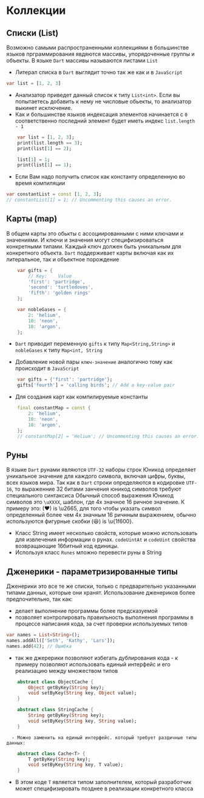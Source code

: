 # Коллекции

## Списки (List)

Возможно самыми распространенными коллекциями в большинстве языков прграммирования явдяются массивы, упорядоченные группы и объекты. В языке `Dart` массивы называются листами `List`

- Литерал списка в `Dart` выглядит точно так же как и в `JavaScript`

```dart
var list = [1, 2, 3]
```

- Анализатор приведет данный список к типу `List<int>`. Если вы попытаетесь добавить к нему не числовые обьекты, то анализатор выкинет исключение.
- Как и большинстве языков индексация элементов начинается с `0` соответственно последний элемент будет иметь индекс `list.length - 1`

```dart
    var list = [1, 2, 3];
    print(list.length == 3);
    print(list[1] == 2);

    list[1] = 1;
    print(list[1] == 1);
```

- Если Вам надо получить список как константу определенную во время компиляции

```dart
var constantList = const [1, 2, 3];
// constantList[1] = 1; // Uncommenting this causes an error.
```

## Карты (map)

В общем карты это обькты с ассоциированными с ними ключами и значениями. И ключи и значения могут специфизироваться конкретными типами. Каждый ключ должен быть уникальным для конкретного объекта. `Dart` поддерживает карты включая как их литеральное, так и объектное порождение

```dart
    var gifts = {
        // Key:    Value
        'first': 'partridge',
        'second': 'turtledoves',
        'fifth': 'golden rings'
    };

    var nobleGases = {
        2: 'helium',
        10: 'neon',
        18: 'argon',
    };
```

- `Dart` приводит переменную `gifts` к типу `Map<String,String>` и `nobleGases` к типу `Map<int, String`

- Добавление новой пары `ключ-значение` аналогично тому как происходит в `JavaScript`

```dart
    var gifts = {'first': 'partridge'};
    gifts['fourth'] = 'calling birds'; // Add a key-value pair
```

- Для создания карт как компилируемые константы

```dart
    final constantMap = const {
        2: 'helium',
        10: 'neon',
        18: 'argon',
    };
    // constantMap[2] = 'Helium'; // Uncommenting this causes an error.
```

## Руны

В языке `Dart` рунами являются `UTF-32` наборы строк
Юникод определяет уникальное значение для каждого символа, включая цифры, буквы, всех языков мира. Так как в `Dart` строки определяются в кодировке `UTF-16`, то выраженние 32 битами занчения юникод символов требуют специального синтаксиса
Обычный способ выражения Юникод символов это `\uXXXX`, шаблон, где 4х значное 16 ричное значение. К примеру это: (♥) is \u2665, для того чтобы указать символ определенный более чем 4х значным 16 ричнным выражением, обычно используются фигурные скобки (😆) is \u{1f600}.

- Класс String имеет несколько свойств, которые можно использовать для извлечения информации о рунах. `codeUintAt` и `codeUint` свойства возвращающие 16битный код единицы.
- Используя класс `Runes` мложно перевести руны в String

## Дженерики - параметризированные типы

Дженерики это все те же списки, только с предварительно указанными типами данных, которые они хранят. Использование дженериков более предпочительно, так как:

- делает выполнение программы более предсказуемой
- позволяет контролировать правильность выполнения программы в процессе написания кода, за счет проверки используемых типов

```dart
var names = List<String>();
names.addAll(['Seth', 'Kathy', 'Lars']);
names.add(42); // Ошибка
```

- так же джерерики позволяют избегать дублирования кода - к примеру позволяют использовать единый интерфейс и его реализацию между множеством типов

```dart
    abstract class ObjectCache {
        Object getByKey(String key);
        void setByKey(String key, Object value);
    }

    abstract class StringCache {
        String getByKey(String key);
        void setByKey(String key, String value);
    }
```
      - Можно заменить на единый интерфейс. который требует раздичные типы данных:

```dart
    abstract class Cache<T> {
        T getByKey(String key);
        void setByKey(String key, T value);
    }
```
- В этом коде `T` является типом заполнителем, который разработчик может специфизировать позднее в реализации конкретного класса
